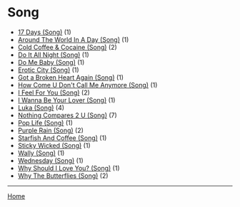 # Song

  * [17 Days (Song)](./song/17-days/) (1)
  * [Around The World In A Day (Song)](./song/around-the-world-in-a-day/) (1)
  * [Cold Coffee & Cocaine (Song)](./song/cold-coffee-cocaine/) (2)
  * [Do It All Night (Song)](./song/do-it-all-night/) (1)
  * [Do Me Baby (Song)](./song/do-me-baby/) (1)
  * [Erotic City (Song)](./song/erotic-city/) (1)
  * [Got a Broken Heart Again (Song)](./song/got-a-broken-heart-again/) (1)
  * [How Come U Don't Call Me Anymore (Song)](./song/how-come-u-don-t-call-me-anymore/) (1)
  * [I Feel For You (Song)](./song/i-feel-for-you/) (2)
  * [I Wanna Be Your Lover (Song)](./song/i-wanna-be-your-lover/) (1)
  * [Luka (Song)](./song/luka/) (4)
  * [Nothing Compares 2 U (Song)](./song/nothing-compares-2-u/) (7)
  * [Pop Life (Song)](./song/pop-life/) (1)
  * [Purple Rain (Song)](./song/purple-rain/) (2)
  * [Starfish And Coffee (Song)](./song/starfish-and-coffee/) (1)
  * [Sticky Wicked (Song)](./song/sticky-wicked/) (1)
  * [Wally (Song)](./song/wally/) (1)
  * [Wednesday (Song)](./song/wednesday/) (1)
  * [Why Should I Love You? (Song)](./song/why-should-i-love-you/) (1)
  * [Why The Butterflies (Song)](./song/why-the-butterflies/) (2)

----

[Home](../)

